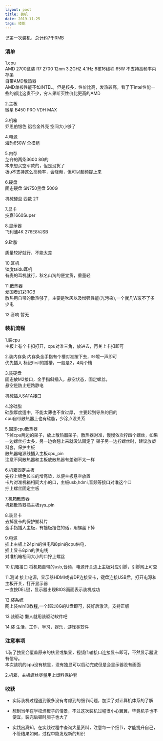 ```yaml
---
layout: post
title: 装机
date: 2019-11-25
tags: 技能    
---
```


记第一次装机，总计约7千RMB

### 清单
1.cpu  
   AMD 2700盒装  R7 2700   12nm  3.2GHZ  4.1Hz   8核16线程   65W 不支持高频率内存条  
   自带AMD散热器  
   AMD单核性能不如INTEL，但是核多，性价比高，发热较高，看了下intel性能一些的都比这贵不少，穷人果断买性价比更高的AMD
   
2.主板  
   微星 B450 PRO VDH MAX
    
3.机箱  
   乔思伯银色  铝合金外壳  空间大小够了
                                    
4.电源  
   海韵650W 全模组

5.内存  
   芝齐的两条3600 8G的  
   本来想买空军款的，但是没货了  
   板u不支持这么高频率，会降频，但可以超频提上来

6.硬盘   
   固态硬盘 SN750黑盘  500G  
    
   机械硬盘 西数       2T
 
7.显卡  
   技嘉1660Super
 
8.显示器  
   飞利浦4K 276E8VJSB
 
9.硅脂  
   
   质量较好就行，不能太差

10.耳机  
   钛度taidu耳机  
   有麦的耳机就行，秋名山淘的便宜货，重量轻

11.散热器  
   爱国者幻彩RGB  
   散热用自带的散热够了，主要是吹灰以及增强性能(光污染),一个就几W废不了多少电

12.音响
   暂无

### 装机流程

1.装cpu  
   主板上有个卡扣打开，cpu对准三角，放进去，再关上卡扣即可
    
2.装内存条
   内存条金手指有个槽对准按下去，咔嚓一声即可  
   优先插入 标记first的插槽，一般是2，4两个槽

3.装硬盘  
   固态放M2接口，金手指斜插入，悬空状态，固定螺丝。  
   悬空是防止短路静电
   
   机械插入SATA接口

4.涂硅脂  
   硅脂厚度适中，不能太薄也不宜过厚， 主要起到导热的目的  
   cpu自带散热器上也有硅脂，少涂点没关系
    
5.固定cpu散热器  
   下掉cpu两边的架子，放上散热器架子，散热器对准，慢慢依次拧四个螺丝，如果一边螺丝拧太多，另一边会翘上来就没法固定了
   架子另一边拧螺丝时，建议放塑料套，保护主板   
   散热器电源线插入主板cpu_pin  
   注意不同散热器和主板放散热器有差别不太一样  
   
6.机箱固定主板  
   先拧上银色长长的增高垫，以便主板悬空放置  
   卡片对准机箱相同大小的口，主板usb,hdmi,音频等接口对准这个口  
   拧上螺丝固定主板
   
7.机箱散热器  
   机箱散热器插主板sys_pin
   
8.装显卡  
   去掉显卡的保护塑料片  
   金手指插入主板，有挡板挡住的话，用螺丝下掉  
   
9.电源  
   插上主板上24pin的供电和8pin的cpu供电，  
   插上显卡8pin的供电线  
   对准机箱相同大小的口拧上螺丝
   
10.机箱接口
   将机箱自带的usb,音频，电源开关连上主板对应引脚，引脚网上可查
   
11.测试
   接上电源，显示器HDMI或者DP连接显卡，键盘连接USB后，打开电源和主板开关，打开显示器  
   一直按DEL键，显示器出现BIOS画面表示装机成功
   
12.装系统  
   网上装win10教程,一个超过8G的U盘即可，装好后激活，支持正版
   
13.装驱动
   懒人就用装驱动软件吧
   
14.装 生活，工作，学习，娱乐，游戏类软件
   

### 注意事项
1.装了独显会覆盖原来的核显或集显，视频传输接口连接显卡即可，不然显示器没有信号。  
本次装机的cpu没有核显，没有独显可以启动完成但是会显示器没有画面

2.机箱，主板螺丝尽量用上塑料保护套

### 收获
* 实际装机过程遇到很多没有考虑到的细节问题，加深了对计算机体系的了解  

* 想到当年在学校焊板子的情景，不过这次装机过程很小心翼翼，毕竟机子也不便宜，装完后顿时胆子也大了

* 实践出真知，在实践过程中查询大量资料，注意每一个细节，才能提升自己，不管结果如何，过程中能发现新的知识



   
   
     

